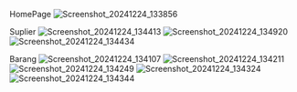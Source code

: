 HomePage
![Screenshot_20241224_133856](https://github.com/user-attachments/assets/e518edb2-fac5-4943-a125-c3aadb0a4448)

Suplier
![Screenshot_20241224_134413](https://github.com/user-attachments/assets/12a0fc46-e8ea-4b27-b4a2-4520c7f3c938)
![Screenshot_20241224_134920](https://github.com/user-attachments/assets/0e3319ca-53fd-475b-ac1c-656aeace7bc6)
![Screenshot_20241224_134434](https://github.com/user-attachments/assets/6b2ba223-cd14-41ea-9b60-a6ff5cdd1429)

Barang
![Screenshot_20241224_134107](https://github.com/user-attachments/assets/ad29d338-1609-471f-bbb6-61eaa7ab0d1f)
![Screenshot_20241224_134211](https://github.com/user-attachments/assets/011c9209-f069-4f1f-b99a-7ad90df40c6d)
![Screenshot_20241224_134249](https://github.com/user-attachments/assets/06407b33-9f55-48cf-a3cd-d1203838bc5a)
![Screenshot_20241224_134324](https://github.com/user-attachments/assets/bf828388-ef62-466a-874b-878b692dca3e)
![Screenshot_20241224_134344](https://github.com/user-attachments/assets/6fa1f329-a5f7-49bc-af77-b8b5e115ad52)
